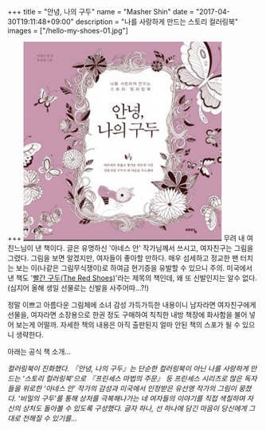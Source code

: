 +++
title = "안녕, 나의 구두"
name = "Masher Shin"
date = "2017-04-30T19:11:48+09:00"
description = "나를 사랑하게 만드는 스토리 컬러링북"
images = ["/hello-my-shoes-01.jpg"]

+++
<img src="/hello-my-shoes-01.jpg" height="400px">
무려 내 여친느님이 낸 책이다. 글은 유명하신 '아네스 안' 작가님께서 쓰시고, 여자친구는 그림을 그렸다. 그림을 보면 알겠지만, 여자들이 좋아할 만하다. 매우 섬세하고 정교한 팬 터치는 보는 이(나같은 그림무식쟁이)로 하여금 현기증을 유발할 수 있으니 주의. 미국에서 낸 책도 '[빨간 구두(The Red Shoes)](https://www.amazon.com/Red-Shoes-Hans-Christian-Andersen/dp/1934429066/ref=sr_1_7?s=books&ie=UTF8&qid=1493548153&sr=1-7&keywords=red+shoes)'라는 제목의 책인데, 왜 또 신발인지는 알수 없다. (심지어 올해 생일 선물로는 신발을 사주어따...?!)

정말 이쁘고 아름다운 그림체에 소녀 감성 가득가득한 내용이니 남자라면 여자친구에게 선물을, 여자라면 소장용으로 한권 정도 구매하여 칙칙한 내방 책장에 화사함을 불어 넣어 보는게 어떨까. 자세한 책의 내용은 아직 출판된지 얼마 안된 책의 스포가 될 수 있으니 생략한다.

아래는 공식 책 소개...

*컬러링북이 진화했다. 『안녕, 나의 구두』는 단순한 컬러링북이 아닌 나를 사랑하게 만드는 ‘스토리 컬러링북’으로 『프린세스 마법의 주문』 등 프린세스 시리즈로 많은 독자들을 위로한 ‘아네스 안’ 작가의 감성과 미국에서 인정받은 유선영 작가의 그림이 뭉쳤다. ‘비밀의 구두’를 통해 상처를 극복해나가는 네 여자들의 이야기를 직접 색칠하며 자신의 상처도 돌아볼 수 있도록 구성했다. 글자 하나, 선 하나에 담긴 마음이 당신에게 그대로 전해질 수 있기를…*

